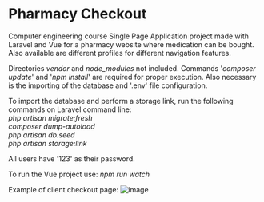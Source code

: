 # Pharmacy Checkout

Computer engineering course Single Page Application project made with Laravel and Vue for a pharmacy website where medication can be bought. 
Also available are different profiles for different navigation features.

Directories _vendor_ and _node_modules_ not included. Commands '_composer update_' and '_npm install_' are required for proper execution. 
Also necessary is the importing of the database and '.env' file configuration.

To import the database and perform a storage link, run the following commands on Laravel command line:<br/>
_php artisan migrate:fresh_<br/>
_composer dump-autoload_<br/>
_php artisan db:seed_<br/>
_php artisan storage:link_

All users have '123' as their password.

To run the Vue project use: _npm run watch_

Example of client checkout page:
![image](https://user-images.githubusercontent.com/25649121/141104808-8607a754-a0fe-4b28-8156-87f8f7d7a8ab.png)
